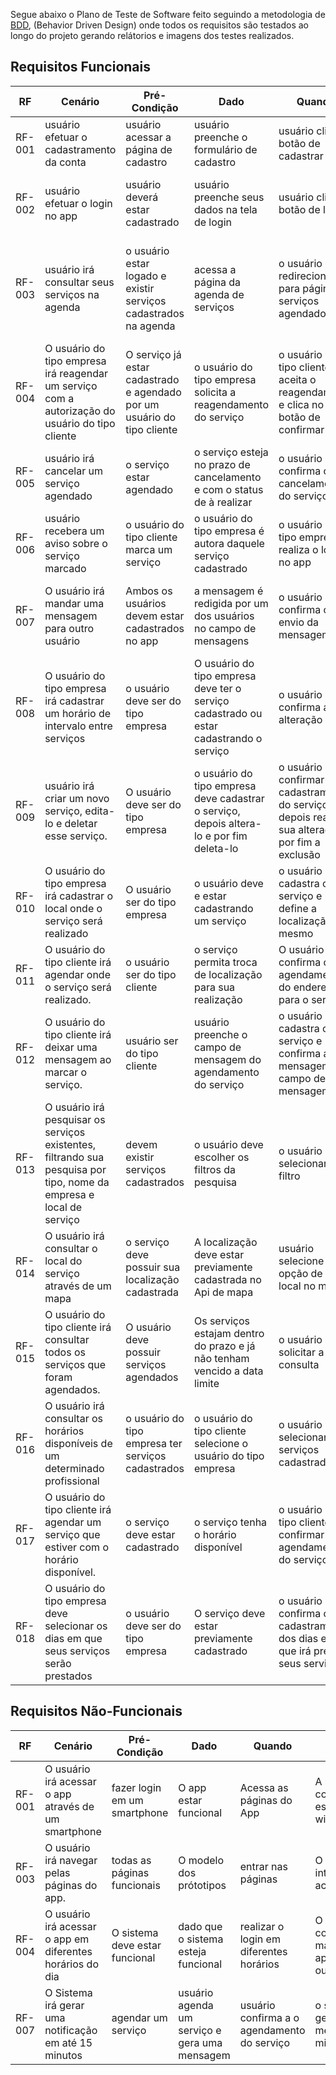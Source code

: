 Segue abaixo o Plano de Teste de Software feito seguindo a metodologia de [BDD](https://coodesh.com/blog/candidates/metodologias/bdd-na-pratica-entenda-o-que-e-e-como-funciona/), (Behavior Driven Design) onde todos os requisitos são testados ao longo do projeto gerando relátorios e imagens dos testes realizados.


<h2>Requisitos Funcionais</h2>

| RF  | Cenário | Pré-Condição | Dado | Quando | Então |
| -   |   -     |      -       |  -   |  -     |  -    |
|RF-001 | usuário efetuar o cadastramento da conta | usuário acessar a página de cadastro | usuário preenche o formulário de cadastro| usuário clica no botão de cadastrar | o app realiza o cadastro com os dados necessários|
|RF-002 | usuário efetuar o login no app | usuário deverá estar cadastrado | usuário preenche seus dados na tela de login | usuário clica no botão de logar  | o usuário realiza o login e é redirecionado para página home|
|RF-003 | usuário irá consultar seus serviços na agenda | o usuário estar logado e existir serviços cadastrados na agenda | acessa a página da agenda de serviços | o usuário é redirecionado para página de serviços agendados  | A página de serviços agendados e renderizada mostrando todos os serviços que foram cadastrados. |
|RF-004 | O usuário do tipo empresa irá reagendar um serviço com a autorização do usuário do tipo cliente   | O serviço já estar cadastrado e agendado por um usuário do tipo cliente | o usuário do tipo empresa solicita a reagendamento do serviço | o usuário do tipo cliente aceita o reagendamento e clica no botão de confirmar | O serviço vai ser alterado, salvando as novas informações que foram inseridas |
|RF-005 | usuário irá cancelar um serviço agendado | o serviço estar agendado | o serviço esteja no prazo de cancelamento e com o status de à realizar | o usuário confirma o cancelamento do serviço  | O serviço que está agendado é deletado. |
|RF-006 | usuário recebera um aviso sobre o serviço marcado   | o usuário do tipo cliente marca um serviço | o usuário do tipo empresa é autora daquele serviço cadastrado | o usuário do tipo empresa realiza o login no app  | Uma mensagem de aviso é gerada automaticamente |
|RF-007 | O usuário irá mandar uma mensagem para outro usuário  | Ambos os usuários devem estar cadastrados no app  | a mensagem é redigida por um dos usuários no campo de mensagens | o usuário confirma o envio da mensagem  | A mensagem é criada e o usuário é notificado de uma nova mensagem. |
|RF-008 | O usuário do tipo empresa irá cadastrar um horário de intervalo entre serviços   | o usuário deve ser do tipo empresa | O usuário do tipo empresa deve ter o serviço cadastrado ou estar cadastrando o serviço  | o usuário confirma a alteração | o serviço deve apresentar os horários de intervalos que não podem ser agendados por outros usuários |
|RF-009 | usuário irá criar um novo serviço, edita-lo e deletar esse serviço. | O usuário deve ser do tipo empresa | o usuário do tipo empresa deve cadastrar o serviço, depois altera-lo e por fim deleta-lo | o usuário deve confirmar o cadastramento do serviço, depois realizar sua alteração e por fim a exclusão    |  o serviço deve ser cadastrado, depois sofrer as alterações desejadas e por fim ser deletado. |
|RF-010 | O usuário do tipo empresa irá cadastrar o local onde o serviço será realizado | O usuário ser do tipo empresa | o usuário deve e estar cadastrando um serviço  | o usuário cadastra o serviço e define a localização do mesmo  | O endereço fica disponível e também sua visualização no mapa. |
|RF-011 | O usuário do tipo cliente irá agendar onde o serviço será realizado. | o usuário ser do tipo cliente | o serviço permita troca de localização para sua realização | O usuário confirma o agendamento do endereço para o serviço  | o endereço deve ser registrado e visualizado no agendamento do serviço |
|RF-012 | O usuário do tipo cliente irá deixar uma mensagem ao marcar o serviço. | usuário ser do tipo cliente  | usuário preenche o campo de mensagem do agendamento do serviço | o usuário cadastra o serviço e confirma a mensagem do campo de mensagem  | o serviço deve ser agendado contendo a mensagem no seu corpo principal. |
|RF-013 | O usuário irá pesquisar os serviços existentes, filtrando sua pesquisa por tipo, nome da empresa e local de serviço  |  devem existir serviços cadastrados | o usuário deve escolher os filtros da pesquisa  | o usuário selecionar o filtro  | deve ser exibido todos os serviços relacionados aquela pesquisa |
|RF-014 | O usuário irá consultar o local do serviço através de um mapa | o serviço deve possuir sua localização cadastrada | A localização deve estar previamente cadastrada no Api de mapa | usuário selecione a opção de ver o local no mapa   | Um mapa deve ser exibido com a localização correta do serviço. |
|RF-015 | O usuário do tipo cliente irá consultar todos os serviços que foram agendados. | O usuário deve possuir serviços agendados |  Os serviços estajam dentro do prazo e já não tenham vencido a data limite  | o usuário solicitar a consulta   | Uma lista com todos os serviços atuais do usuário deve ser exibida |
|RF-016 |O usuário irá consultar os horários disponíveis de um determinado profissional  | o usuário do tipo empresa ter serviços cadastrados | o usuário do tipo cliente selecione o usuário do tipo empresa | o usuário selecionar os serviços cadastrados  | Dever ser exibido todos os serviços cadastrados de um determinado cliente |
|RF-017 |O usuário do tipo cliente irá agendar um serviço que estiver com o horário disponível. | o serviço deve estar cadastrado | o serviço tenha o horário disponível | o usuário do tipo cliente confirmar o agendamento do serviço  | o serviço deve ser agendado e notificado ao usuário do tipo empresa |
|RF-018 |O usuário do tipo empresa deve selecionar os dias em que seus serviços serão prestados  | o usuário deve ser do tipo empresa | O serviço deve estar previamente cadastrado   | o usuário confirma o cadastramento dos dias em que irá prestar seus serviços  | A data deve ser cadastrada impossibilitando o agendamento de serviços nas datas de folga. |


        
<h2>Requisitos Não-Funcionais</h2>

| RF  | Cenário | Pré-Condição | Dado | Quando | Então |
| -   |   -     |      -       |  -   |  -     |  -    |
|RF-001 |O usuário irá acessar o app através de um smartphone | fazer login em um smartphone | O app estar funcional | Acessa as páginas do App   | A resolução e os conponentes devem estar conforme o wireframe(Protótipo) |
|RF-003 |O usuário irá navegar pelas páginas do app.| todas as páginas funcionais| O modelo dos prótotipos | entrar nas páginas  | O sistema deve ser intuitivo e de fácil acesso |
|RF-004 |O usuário irá acessar o app em diferentes horários do dia | O sistema deve estar funcional | dado que o sistema esteja funcional   | realizar o login em diferentes horários  | O sistema deve se comportar de maeira padrão e não apresentar lentidão ou travamentos. |
|RF-007 |O Sistema irá gerar uma notificação em até 15 minutos | agendar um serviço | usuário agenda um serviço e gera uma mensagem | usuário confirma a o agendamento do serviço  |  o sistema deve gerar o alerta em menos de 15 minutos. |